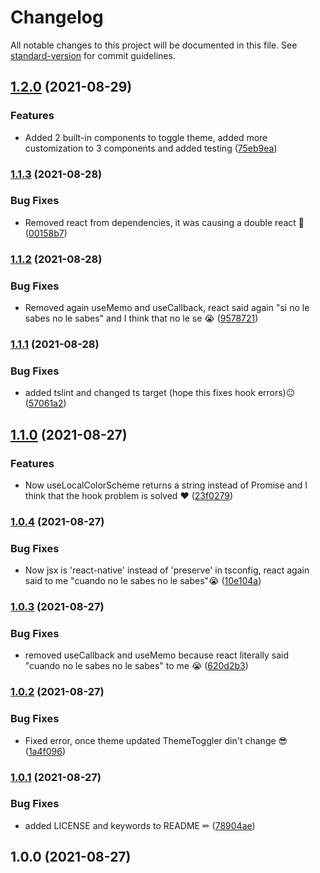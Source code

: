 # Changelog

All notable changes to this project will be documented in this file. See [standard-version](https://github.com/conventional-changelog/standard-version) for commit guidelines.

## [1.2.0](https://github.com/JebBarbas/react-native-paper-navigation-theme-context/compare/v1.1.3...v1.2.0) (2021-08-29)


### Features

* Added 2 built-in components to toggle theme, added more customization to 3 components and added testing ([75eb9ea](https://github.com/JebBarbas/react-native-paper-navigation-theme-context/commit/75eb9ea7000f09ad17da4281505563b03a35748a))

### [1.1.3](https://github.com/JebBarbas/react-native-paper-navigation-theme-context/compare/v1.1.2...v1.1.3) (2021-08-28)


### Bug Fixes

* Removed react from dependencies, it was causing a double react 🧪 ([00158b7](https://github.com/JebBarbas/react-native-paper-navigation-theme-context/commit/00158b7e22c87d5263cb2a6fddd58067b2cb59d8))

### [1.1.2](https://github.com/JebBarbas/react-native-paper-navigation-theme-context/compare/v1.1.1...v1.1.2) (2021-08-28)


### Bug Fixes

* Removed again useMemo and useCallback, react said again "si no le sabes no le sabes" and I think that no le se 😭 ([9578721](https://github.com/JebBarbas/react-native-paper-navigation-theme-context/commit/9578721c994fec13a33027f4c7cd2b33f6ec7512))

### [1.1.1](https://github.com/JebBarbas/react-native-paper-navigation-theme-context/compare/v1.1.0...v1.1.1) (2021-08-28)


### Bug Fixes

* added tslint and changed ts target (hope this fixes hook errors)😐 ([57061a2](https://github.com/JebBarbas/react-native-paper-navigation-theme-context/commit/57061a2fc433bd0e402408d1b3f7ea10466740c8))

## [1.1.0](https://github.com/JebBarbas/react-native-paper-navigation-theme-context/compare/v1.0.4...v1.1.0) (2021-08-27)


### Features

* Now useLocalColorScheme returns a string instead of Promise<string> and I think that the hook problem is solved ❤ ([23f0279](https://github.com/JebBarbas/react-native-paper-navigation-theme-context/commit/23f027909333db2a10143a4ba03ded352085a4b8))

### [1.0.4](https://github.com/JebBarbas/react-native-paper-navigation-theme-context/compare/v1.0.3...v1.0.4) (2021-08-27)


### Bug Fixes

* Now jsx is 'react-native' instead of 'preserve' in tsconfig, react again said to me "cuando no le sabes no le sabes"😭 ([10e104a](https://github.com/JebBarbas/react-native-paper-navigation-theme-context/commit/10e104a6d06e3f763210446fd13e46aba543d818))

### [1.0.3](https://github.com/JebBarbas/react-native-paper-navigation-theme-context/compare/v1.0.2...v1.0.3) (2021-08-27)


### Bug Fixes

* removed useCallback and useMemo because react literally said "cuando no le sabes no le sabes" to me 😭 ([620d2b3](https://github.com/JebBarbas/react-native-paper-navigation-theme-context/commit/620d2b388e2e011c2f0f1a50f90fc8572cabc286))

### [1.0.2](https://github.com/JebBarbas/react-native-paper-navigation-theme-context/compare/v1.0.1...v1.0.2) (2021-08-27)


### Bug Fixes

* Fixed error, once theme updated ThemeToggler din't change 😎 ([1a4f096](https://github.com/JebBarbas/react-native-paper-navigation-theme-context/commit/1a4f0960b77be5e72710011e4f1cec98028137f0))

### [1.0.1](https://github.com/JebBarbas/react-native-paper-navigation-theme-context/compare/v1.0.0...v1.0.1) (2021-08-27)


### Bug Fixes

* added LICENSE and keywords to README ✏ ([78904ae](https://github.com/JebBarbas/react-native-paper-navigation-theme-context/commit/78904aea50381136636df77a8ce1c190689571cc))

## 1.0.0 (2021-08-27)
